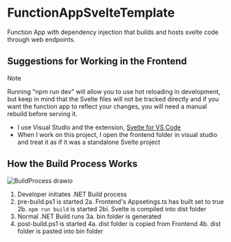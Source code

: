 # FunctionAppSvelteTemplate

Function App with dependency injection that builds and hosts svelte code through web endpoints.


## Suggestions for Working in the Frontend
> [!NOTE]
Running "npm run dev" will allow you to use hot reloading in development, but keep in mind that the Svelte files will not be tracked directly and if you want the function app to reflect your changes, you will need a manual rebuild before serving it.

- I use Visual Studio and the extension, [Svelte for VS Code](https://marketplace.visualstudio.com/items?itemName=svelte.svelte-vscode) 
- When I work on this project, I open the frontend folder in visual studio and treat it as if it was a standalone Svelte project


## How the Build Process Works
![BuildProcess drawio](https://github.com/ChrisHaliga/FunctionAppSvelteTemplate/assets/22923487/fd96396c-3246-4f02-9904-8d4b38c47099)
1. Developer initiates .NET Build process
2. pre-build.ps1 is started
   2a. Frontend's Appsetings.ts has built set to true
   2b. `npm run build` is started
       2bi. Svelte is compiled into dist folder
3. Normal .NET Build runs
   3a. bin folder is generated
5. post-build.ps1 is started
   4a. dist folder is copied from Frontend
   4b. dist folder is pasted into bin folder
